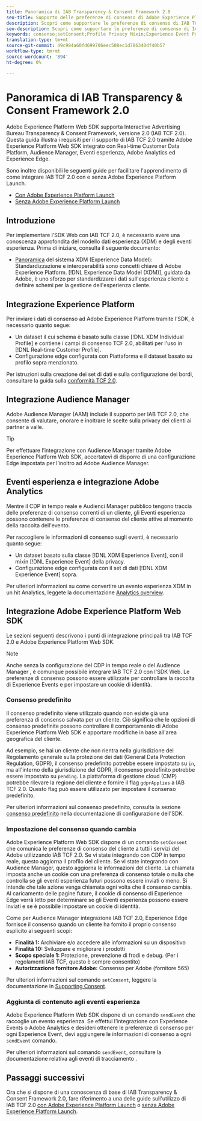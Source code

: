 ```yaml
---
title: Panoramica di IAB Transparency & Consent Framework 2.0
seo-title: Supporto delle preferenze di consenso di Adobe Experience Platform Web SDK da Interactive Advertising Bureau Transparency & Consent Framework 2.0
description: Scopri come supportare le preferenze di consenso di IAB TCF 2.0 con  Experience Platform Web SDK
seo-description: Scopri come supportare le preferenze di consenso di IAB TCF 2.0 con  Experience Platform Web SDK
keywords: consenso;setConsent;Profile Privacy Mixin;Experience Event Privacy Mixin;Privacy Mixin;IAB TCF 2.0;Real-time CDP;Real-time Customer Data Profile
translation-type: tm+mt
source-git-commit: 49c984a60fd699706eec508ec1d786340df40b57
workflow-type: tm+mt
source-wordcount: '894'
ht-degree: 0%

---
```



# Panoramica di IAB Transparency &amp; Consent Framework 2.0

Adobe Experience Platform Web SDK supporta Interactive Advertising Bureau Transparency &amp; Consent Framework, versione 2.0 (IAB TCF 2.0). Questa guida illustra i requisiti per il supporto di IAB TCF 2.0 tramite Adobe Experience Platform Web SDK integrato con Real-time Customer Data Platform,  Audience Manager, Eventi esperienza,  Adobe Analytics ed Experience Edge.

Sono inoltre disponibili le seguenti guide per facilitare l&#39;apprendimento di come integrare IAB TCF 2.0 con e senza  Adobe Experience Platform Launch.

- [Con  Adobe Experience Platform Launch](./with-launch.md)
- [Senza  Adobe Experience Platform Launch](./without-launch.md)

## Introduzione

Per implementare l’SDK Web con IAB TCF 2.0, è necessario avere una conoscenza approfondita del modello dati esperienza (XDM) e degli eventi esperienza. Prima di iniziare, consulta il seguente documento:

- [Panoramica](../../../xdm/home.md) del sistema XDM (Experience Data Model): Standardizzazione e interoperabilità sono concetti chiave di Adobe Experience Platform. [!DNL Experience Data Model (XDM)], guidato da  Adobe, è uno sforzo per standardizzare i dati sull&#39;esperienza cliente e definire schemi per la gestione dell&#39;esperienza cliente.

## Integrazione  Experience Platform

Per inviare i dati di consenso ad Adobe Experience Platform tramite l’SDK, è necessario quanto segue:

- Un dataset il cui schema è basato sulla classe [!DNL XDM Individual Profile] e contiene i campi di consenso TCF 2.0, abilitati per l&#39;uso in [!DNL Real-time Customer Profile].
- Configurazione edge configurata con Piattaforma e il dataset basato su profilo sopra menzionato.

Per istruzioni sulla creazione dei set di dati e sulla configurazione dei bordi, consultare la guida sulla [conformità TCF 2.0](../../../landing/governance-privacy-security/consent/iab/overview.md).

## Integrazione  Audience Manager

Adobe Audience Manager (AAM) include il supporto per IAB TCF 2.0, che consente di valutare, onorare e inoltrare le scelte sulla privacy dei clienti ai partner a valle. <!--For more information, read the documentation on [Sending Data to Audience Manager](../audience-manager/audience-manager-overview.md).-->

>[!TIP]
>
>Per effettuare l’integrazione con  Audience Manager tramite Adobe Experience Platform Web SDK, accertatevi di disporre di una configurazione Edge impostata per l’inoltro ad Adobe Audience Manager.

## Eventi esperienza e integrazione  Adobe Analytics

Mentre il CDP in tempo reale e  Audienci Manager  pubblico tengono traccia delle preferenze di consenso correnti di un cliente, gli Eventi esperienza possono contenere le preferenze di consenso del cliente attive al momento della raccolta dell&#39;evento.

Per raccogliere le informazioni di consenso sugli eventi, è necessario quanto segue:

- Un dataset basato sulla classe [!DNL XDM Experience Event], con il mixin [!DNL Experience Event] della privacy.
- Configurazione edge configurata con il set di dati [!DNL XDM Experience Event] sopra.

Per ulteriori informazioni su come convertire un evento esperienza XDM in un hit Analytics, leggete la documentazione [Analytics overview](../../data-collection/adobe-analytics/analytics-overview.md).

## Integrazione Adobe Experience Platform Web SDK

Le sezioni seguenti descrivono i punti di integrazione principali tra IAB TCF 2.0 e Adobe Experience Platform Web SDK.

>[!NOTE]
>
>Anche senza la configurazione del CDP in tempo reale o del Audience Manager , è comunque possibile integrare IAB TCF 2.0 con l&#39;SDK Web. Le preferenze di consenso possono essere utilizzate per controllare la raccolta di Experience Events e per impostare un cookie di identità.

### Consenso predefinito

Il consenso predefinito viene utilizzato quando non esiste già una preferenza di consenso salvata per un cliente. Ciò significa che le opzioni di consenso predefinite possono controllare il comportamento di Adobe Experience Platform Web SDK e apportare modifiche in base all&#39;area geografica del cliente.

Ad esempio, se hai un cliente che non rientra nella giurisdizione del Regolamento generale sulla protezione dei dati (General Data Protection Regulation, GDPR), il consenso predefinito potrebbe essere impostato su `in`, ma all&#39;interno della giurisdizione del GDPR, il consenso predefinito potrebbe essere impostato su `pending`. La piattaforma di gestione cloud (CMP) potrebbe rilevare la regione del cliente e fornire il flag `gdprApplies` a IAB TCF 2.0. Questo flag può essere utilizzato per impostare il consenso predefinito.

Per ulteriori informazioni sul consenso predefinito, consulta la sezione [consenso predefinito](../../fundamentals/configuring-the-sdk.md#default-consent) nella documentazione di configurazione dell&#39;SDK.

### Impostazione del consenso quando cambia

Adobe Experience Platform Web SDK dispone di un comando `setConsent` che comunica le preferenze di consenso del cliente a tutti i servizi del Adobe  utilizzando IAB TCF 2.0. Se vi state integrando con CDP in tempo reale, questo aggiorna il profilo del cliente. Se vi state integrando con  Audience Manager, questo aggiorna le informazioni del cliente. La chiamata imposta anche un cookie con una preferenza di consenso totale o nulla che controlla se gli eventi esperienza futuri possono essere inviati o meno. Si intende che tale azione venga chiamata ogni volta che il consenso cambia. Al caricamento delle pagine future, il cookie di consenso di Experience Edge verrà letto per determinare se gli Eventi esperienza possono essere inviati e se è possibile impostare un cookie di identità.

Come per  Audience Manager  integrazione IAB TCF 2.0, Experience Edge fornisce il consenso quando un cliente ha fornito il proprio consenso esplicito ai seguenti scopi:

- **Finalità 1:** Archiviare e/o accedere alle informazioni su un dispositivo
- **Finalità 10:** Sviluppare e migliorare i prodotti
- **Scopo speciale 1:** Protezione, prevenzione di frodi e debug. (Per i regolamenti IAB TCF, questo è sempre consentito)
- **Autorizzazione fornitore  Adobe:** Consenso per  Adobe (fornitore 565)

Per ulteriori informazioni sul comando `setConsent`, leggere la documentazione in [Supporting Consent](../../consent/supporting-consent.md).

### Aggiunta di contenuto agli eventi esperienza

Adobe Experience Platform Web SDK dispone di un comando `sendEvent` che raccoglie un evento esperienza. Se effettui l’integrazione con Experience Events o  Adobe Analytics e desideri ottenere le preferenze di consenso per ogni Experience Event, devi aggiungere le informazioni di consenso a ogni `sendEvent` comando.

Per ulteriori informazioni sul comando `sendEvent`, consultare la documentazione relativa agli eventi di tracciamento [](../../fundamentals/tracking-events.md).

## Passaggi successivi

Ora che si dispone di una conoscenza di base di IAB Transparency &amp; Consent Framework 2.0, fare riferimento a una delle guide sull&#39;utilizzo di IAB TCF 2.0 [con  Adobe Experience Platform Launch](./with-launch.md) o [senza  Adobe Experience Platform Launch](./without-launch.md).
